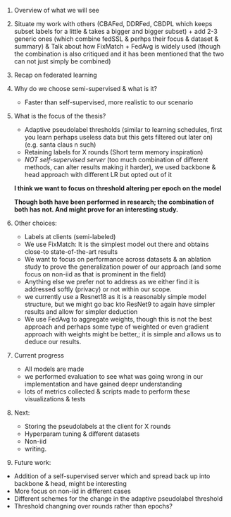 1. Overview of what we will see

2. Situate my work with others (CBAFed, DDRFed, CBDPL which keeps subset labels for a little & takes a bigger and bigger subset) + add 2-3 generic ones (which combine fedSSL & perhps their focus & dataset & summary) & Talk about how FixMatch + FedAvg is widely used (though the combination is also critiqued and it has been mentioned that the two can not just simply be combined)

3. Recap on federated learning
4. Why do we choose semi-supervised & what is it?
	- Faster than self-supervised, more realistic to our scenario

5. What is the focus of the thesis?
	- Adaptive pseudolabel thresholds (similar to learning schedules, first you learn perhaps useless data but this gets filtered out later on) (e.g. santa claus n such)
	- Retaining labels for X rounds (Short term memory inspiration)
	- *NOT self-supervised server* (too much combination of different methods, can alter results making it harder), we used backbone & head approach with different LR but opted out of it
	
	**I think we want to focus on threshold altering per epoch on the model**
	
	**Though both have been performed in research; the combination of both has not. And might prove for an interesting study.**

6. Other choices:
	- Labels at clients (semi-labeled)
	- We use FixMatch: It is the simplest model out there and obtains close-to state-of-the-art results
	- We want to focus on performance across datasets & an ablation study to prove the generalization power of our approach (and some focus on non-iid as that is prominent in the field)
	 - Anything else we prefer not to address as we either find it is addressed softly (privacy) or not within our scope.
	- we currently use a Resnet18 as it is a reasonably simple model structure, but we might go bac kto ResNet9 to again have simpler results and allow for simpler deduction
	- We use FedAvg to aggregate weights, though this is not the best approach and perhaps some type of weighted or even gradient approach with weights might be better,; it is simple and allows us to deduce our results.

7. Current progress
	- All models are made
	- we performed evaluation to see what was going wrong in our implementation and have gained deepr understanding
	- lots of metrics collected & scripts made to perform these visualizations & tests

8. Next: 
	- Storing the pseudolabels at the client for X rounds
	- Hyperparam tuning & different datasets
	- Non-iid
	- writing.

9. Future work:
- Addition of a self-supervised server which and spread back up into backbone & head, might be interesting
- More focus on non-iid in different cases
- Different schemes for the change in the adaptive pseudolabel threshold
- Threshold changning over rounds rather than epochs?
